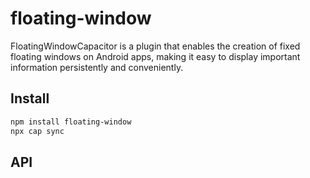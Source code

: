 # floating-window

FloatingWindowCapacitor is a plugin that enables the creation of fixed floating windows on Android apps, making it easy to display important information persistently and conveniently.

## Install

```bash
npm install floating-window
npx cap sync
```

## API

<docgen-index></docgen-index>

<docgen-api>
<!-- run docgen to generate docs from the source -->
<!-- More info: https://github.com/ionic-team/capacitor-docgen -->
</docgen-api>
